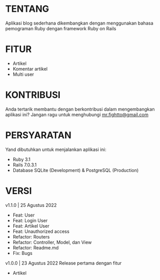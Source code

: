 # TENTANG
Aplikasi blog sederhana dikembangkan dengan menggunakan bahasa pemograman Ruby dengan framework Ruby on Rails 

# FITUR
* Artikel
* Komentar artikel
* Multi user

# KONTRIBUSI
Anda tertarik membantu dengan berkontribusi dalam mengembangkan aplikasi ini? Jangan ragu untuk menghubungi mr.fightto@gmail.com

# PERSYARATAN
Yand dibutuhkan untuk menjalankan aplikasi ini:
* Ruby 3.1
* Rails 7.0.3.1
* Database SQLite (Development) & PostgreSQL (Production)

# VERSI
v1.1.0 | 25 Agustus 2022
- Feat: User
- Feat: Login User
- Feat: Artikel User
- Feat: Unauthorized access
- Refactor: Routers
- Refactor: Controller, Model, dan View
- Refactor: Readme.md
- Fix: Bugs

v1.0.0 | 23 Agustus 2022
Release pertama dengan fitur
- Artikel